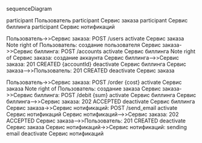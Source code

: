 sequenceDiagram

participant Пользователь
participant Сервис заказа
participant Сервис биллинга
participant Сервис нотификаций

Пользователь->>Сервис заказа: POST /users
activate Сервис заказа
    Note right of Пользователь: создание пользователя
    Сервис заказа->>Сервис биллинга: POST /accounts
    activate Сервис биллинга
        Note right of Сервис заказа: создание аккаунта
        Сервис биллинга-->>Сервис заказа: 201 CREATED {accountId}
    deactivate Сервис биллинга
    Сервис заказа-->>Пользователь: 201 CREATED
deactivate Сервис заказа

Пользователь->>Сервис заказа: POST /order {cost}
activate Сервис заказа
    Note right of Пользователь: создание заказа
    Сервис заказа->>Сервис биллинга: POST /debit {sum}
    activate Сервис биллинга
        Сервис биллинга-->>Сервис заказа: 202 ACCEPTED
    deactivate Сервис биллинга
    Сервис заказа->>Сервис нотификаций: POST /send_email
    activate Сервис нотификаций
        Сервис нотификаций-->>Сервис заказа: 202 ACCEPTED
    Сервис заказа-->>Пользователь: 201 CREATED
deactivate Сервис заказа
    Сервис нотификаций->>Сервис нотификаций: sending email
deactivate Сервис нотификаций
